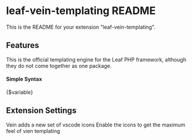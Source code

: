 # leaf-vein-templating README

This is the README for your extension "leaf-vein-templating".

## Features

This is the official templating engine for the Leaf PHP framework, although they do not come together as one package.

#### Simple Syntax
{$variable}


## Extension Settings

Vein adds a new set of vscode icons
Enable the icons to get the maximum feel of vien templating

<!-- ## Known Issues

Calling out known issues can help limit users opening duplicate issues against your extension. -->
<!-- 
## Release Notes

Users appreciate release notes as you update your extension.

### 1.0.0

Initial release of ...

### 1.0.1

Fixed issue #.

### 1.1.0

Added features X, Y, and Z. -->


